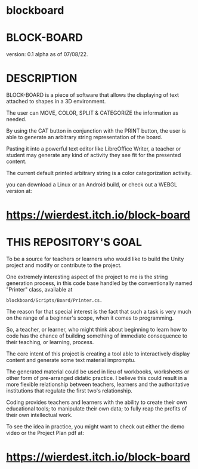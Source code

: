 # blockboard

# BLOCK-BOARD

version: 0.1 alpha as of 07/08/22.

# DESCRIPTION

BLOCK-BOARD is a piece of software that allows the displaying of text attached to shapes in a 3D environment.

The user can MOVE, COLOR, SPLIT & CATEGORIZE the information as needed.

By using the CAT button in conjunction with the PRINT button, the user is able to generate an arbitrary string representation of the board.

Pasting it into a powerful text editor like LibreOffice Writer, a teacher or student may generate any kind of activity they see fit for the presented content.

The current default printed arbitrary string is a color categorization activity.

you can download a Linux or an Android build, or check out a WEBGL version at: 

# https://wierdest.itch.io/block-board

# THIS REPOSITORY'S GOAL

To be a source for teachers or learners who would like to build the Unity project and modify or contribute to the project.

One extremely interesting aspect of the project to me is the string generation process, in this code base handled by the conventionally named "Printer" class,
available at 

    blockboard/Scripts/Board/Printer.cs.

The reason for that special interest is the fact that such a task is very much on the range of a beginner's scope, when it comes to programming. 

So, a teacher, or learner, who might think about beginning to learn how to code has the chance of building something of immediate consequence to their teaching, or learning, process.

The core intent of this project is creating a tool able to interactively display content and generate some text material impromptu. 

The generated material could be used in lieu of workbooks, worksheets or other form of pre-arranged didatic practice. I believe this could result in a more flexible relationship between teachers, learners and the authoritative institutions that regulate the first two's relationship.

Coding provides teachers and learners with the ability to create their own educational tools; to manipulate their own data; to fully reap the profits of their own intellectual work.

To see the idea in practice, you might want to check out either the demo video or the Project Plan pdf at:

# https://wierdest.itch.io/block-board



